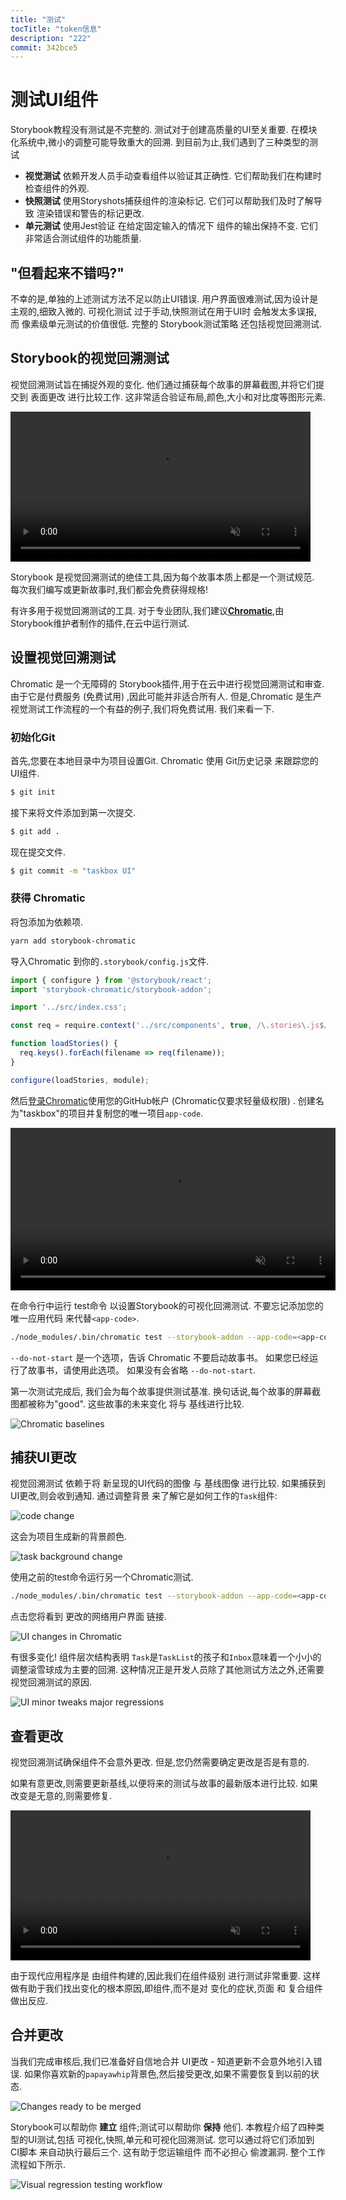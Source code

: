 ```yaml
---
title: "测试"
tocTitle: "token信息"
description: "222"
commit: 342bce5
---
```

# 测试UI组件

Storybook教程没有测试是不完整的. 测试对于创建高质量的UI至关重要. 在模块化系统中,微小的调整可能导致重大的回溯. 到目前为止,我们遇到了三种类型的测试

-   **视觉测试** 依赖开发人员手动查看组件以验证其正确性. 它们帮助我们在构建时检查组件的外观. 
-   **快照测试** 使用Storyshots捕获组件的渲染标记. 它们可以帮助我们及时了解导致 渲染错误和警告的标记更改. 
-   **单元测试** 使用Jest验证 在给定固定输入的情况下 组件的输出保持不变. 它们非常适合测试组件的功能质量. 

## "但看起来不错吗?"

不幸的是,单独的上述测试方法不足以防止UI错误. 用户界面很难测试,因为设计是主观的,细致入微的. 可视化测试 过于手动,快照测试在用于UI时 会触发太多误报,而 像素级单元测试的价值很低. 完整的 Storybook测试策略 还包括视觉回溯测试. 

##  Storybook的视觉回溯测试

视觉回溯测试旨在捕捉外观的变化. 他们通过捕获每个故事的屏幕截图,并将它们提交到 表面更改 进行比较工作. 这非常适合验证布局,颜色,大小和对比度等图形元素. 

<video autoPlay muted playsInline loop style="width:480px; margin: 0 auto;">
  <source
    src="/visual-regression-testing.mp4"
    type="video/mp4"
  />
</video>

 Storybook 是视觉回溯测试的绝佳工具,因为每个故事本质上都是一个测试规范. 每次我们编写或更新故事时,我们都会免费获得规格!

有许多用于视觉回溯测试的工具. 对于专业团队,我们建议[**Chromatic**](https://www.chromaticqa.com/),由 Storybook维护者制作的插件,在云中运行测试. 

## 设置视觉回溯测试

Chromatic 是一个无障碍的 Storybook插件,用于在云中进行视觉回溯测试和审查. 由于它是付费服务 (免费试用) ,因此可能并非适合所有人. 但是,Chromatic 是生产视觉测试工作流程的一个有益的例子,我们将免费试用. 我们来看一下. 

### 初始化Git

首先,您要在本地目录中为项目设置Git. Chromatic 使用 Git历史记录 来跟踪您的UI组件. 

```bash
$ git init
```

接下来将文件添加到第一次提交. 

```bash
$ git add .
```

现在提交文件. 

```bash
$ git commit -m "taskbox UI"
```

### 获得 Chromatic

将包添加为依赖项. 

```bash
yarn add storybook-chromatic
```

导入Chromatic 到你的`.storybook/config.js`文件. 

```javascript
import { configure } from '@storybook/react';
import 'storybook-chromatic/storybook-addon';

import '../src/index.css';

const req = require.context('../src/components', true, /\.stories\.js$/);

function loadStories() {
  req.keys().forEach(filename => req(filename));
}

configure(loadStories, module);
```

然后[登录Chromatic](https://chromaticqa.com/start)使用您的GitHub帐户 (Chromatic仅要求轻量级权限) . 创建名为"taskbox"的项目并复制您的唯一项目`app-code`. 

<video autoPlay muted playsInline loop style="width:520px; margin: 0 auto;">
  <source
    src="/chromatic-setup-learnstorybook.mp4"
    type="video/mp4"
  />
</video>

在命令行中运行 test命令 以设置Storybook的可视化回溯测试. 不要忘记添加您的 唯一应用代码 来代替`<app-code>`. 

```bash
./node_modules/.bin/chromatic test --storybook-addon --app-code=<app-code> --do-not-start
```

<div class="aside">
<code>--do-not-start</code> 是一个选项，告诉 Chromatic 不要启动故事书。 如果您已经运行了故事书，请使用此选项。 如果没有会省略 <code>--do-not-start</code>.
</div>

第一次测试完成后, 我们会为每个故事提供测试基准. 换句话说,每个故事的屏幕截图都被称为"good". 这些故事的未来变化 将与 基线进行比较. 

![Chromatic baselines](/chromatic-baselines.png)

## 捕获UI更改

视觉回溯测试 依赖于将 新呈现的UI代码的图像 与 基线图像 进行比较. 如果捕获到UI更改,则会收到通知. 通过调整背景 来了解它是如何工作的`Task`组件: 

![code change](/chromatic-change-to-task-component.png)

这会为项目生成新的背景颜色. 

![task background change](/chromatic-task-change.png)

使用之前的test命令运行另一个Chromatic测试. 

```bash
./node_modules/.bin/chromatic test --storybook-addon --app-code=<app-code> --do-not-start
```

点击您将看到 更改的网络用户界面 链接. 

![UI changes in Chromatic](/chromatic-catch-changes.png)

有很多变化! 组件层次结构表明 `Task`是`TaskList`的孩子和`Inbox`意味着一个小小的调整滚雪球成为主要的回溯. 这种情况正是开发人员除了其他测试方法之外,还需要视觉回溯测试的原因. 

![UI minor tweaks major regressions](/minor-major-regressions.gif)

## 查看更改

视觉回溯测试确保组件不会意外更改. 但是,您仍然需要确定更改是否是有意的. 

如果有意更改,则需要更新基线,以便将来的测试与故事的最新版本进行比较. 如果改变是无意的,则需要修复. 

<video autoPlay muted playsInline loop style="width:480px; margin: 0 auto;">
  <source
    src="/website-workflow-review-merge-optimized.mp4"
    type="video/mp4"
  />
</video>

由于现代应用程序是 由组件构建的,因此我们在组件级别 进行测试非常重要. 这样做有助于我们找出变化的根本原因,即组件,而不是对 变化的症状,页面 和 复合组件 做出反应. 

## 合并更改

当我们完成审核后,我们已准备好自信地合并 UI更改 - 知道更新不会意外地引入错误. 如果你喜欢新的`papayawhip`背景色,然后接受更改,如果不需要恢复到以前的状态. 

![Changes ready to be merged](/chromatic-review-finished.png)

 Storybook可以帮助你 **建立** 组件;测试可以帮助你 **保持** 他们. 本教程介绍了四种类型的UI测试,包括 可视化,快照,单元和可视化回溯测试. 您可以通过将它们添加到 CI脚本 来自动执行最后三个. 这有助于您运输组件 而不必担心 偷渡漏洞. 整个工作流程如下所示. 

![Visual regression testing workflow](/cdd-review-workflow.png)
